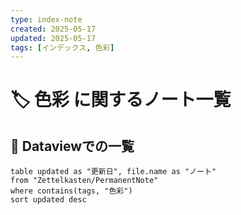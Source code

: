 ```yaml
---
type: index-note
created: 2025-05-17
updated: 2025-05-17
tags: [インデックス, 色彩]
---
```


# 🏷️ 色彩 に関するノート一覧

## 🔎 Dataviewでの一覧

```dataview
table updated as "更新日", file.name as "ノート"
from "Zettelkasten/PermanentNote"
where contains(tags, "色彩")
sort updated desc
``` 